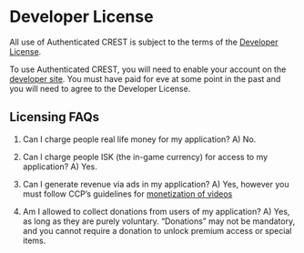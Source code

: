# Developer License
All use of Authenticated CREST is subject to the terms of the [Developer License](https://developers.eveonline.com/resource/license-agreement).

To use Authenticated CREST, you will need to enable your account on the [developer site](https://developers.eveonline.com). You must have paid for eve at some point in the past and you will need to agree to the Developer License.

## Licensing FAQs
1) Can I charge people real life money for my application?
A) No.

2) Can I charge people ISK (the in-game currency) for access to my application?
A) Yes.

3) Can I generate revenue via ads in my application?
A) Yes, however you must follow CCP’s guidelines for [monetization of videos](https://community.eveonline.com/support/policies/monetization-of-videos-and-streaming-policy/)

4) Am I allowed to collect donations from users of my application?
A) Yes, as long as they are purely voluntary. “Donations” may not be mandatory, and you cannot require a donation to unlock premium access or special items.